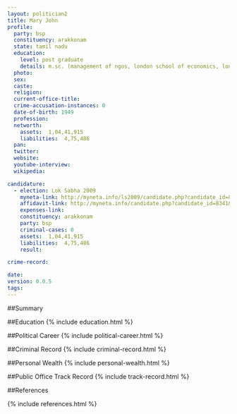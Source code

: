 ```yaml
---
layout: politician2
title: Mary John
profile: 
  party: bsp
  constituency: arakkonam
  state: tamil nadu
  education: 
    level: post graduate
    details: m.sc. (management of ngos, london school of economics, london university-1997)
  photo: 
  sex: 
  caste: 
  religion: 
  current-office-title: 
  crime-accusation-instances: 0
  date-of-birth: 1949
  profession: 
  networth: 
    assets:  1,04,41,915
    liabilities:  4,75,486
  pan: 
  twitter: 
  website: 
  youtube-interview: 
  wikipedia: 

candidature: 
  - election: Lok Sabha 2009
    myneta-link: http://myneta.info/ls2009/candidate.php?candidate_id=8341
    affidavit-link: http://myneta.info/candidate.php?candidate_id=8341&scan=original
    expenses-link: 
    constituency: arakkonam 
    party: bsp
    criminal-cases: 0
    assets:  1,04,41,915
    liabilities:  4,75,486
    result:  

crime-record: 

date: 
version: 0.0.5
tags: 
---
```

##Summary


##Education
{% include education.html %}


##Political Career
{% include political-career.html %}


##Criminal Record
{% include criminal-record.html %}


##Personal Wealth
{% include personal-wealth.html %}


##Public Office Track Record
{% include track-record.html %}


##References


{% include references.html %}